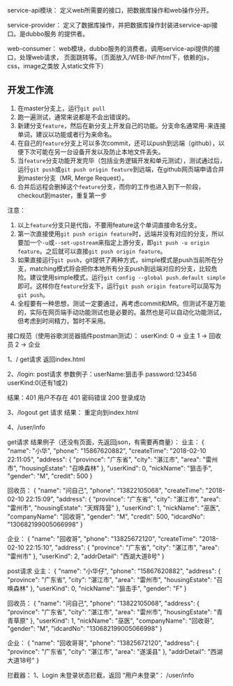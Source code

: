 service-api模块：
定义web所需要的接口，把数据库操作和web操作分开。

service-provider：
定义了数据库操作，并把数据库操作封装进service-api接口。是dubbo服务
的提供者。

web-consumer：
web模块，dubbo服务的消费者。调用service-api提供的接口，处理web请求，
页面跳转等。（页面放入/WEB-INF/html下，依赖的js，css，image之类放
入static文件下）

## 开发工作流

1. 在master分支上，运行`git pull`
2. 跑一遍测试，通常来说都是不会出错误的。
3. 新建分支`feature`，然后在新分支上开发自己的功能。分支命名通常用`-`来连接单词，建议以功能或者行为来命名。
4. 在自己的`feature`分支上可以多次commit，还可以push到远端（github），以便下次可能在另一台设备开发以及防止本地文件丢失。
5. 当`feature`分支功能开发完毕（包括业务逻辑开发和单元测试），测试通过后，运行`git push`或`git push origin feature`到远端，在github网页端申请合并到master分支（MR, Merge Request）。
6. 合并后远程会删掉这个`feature`分支，而你的工作也进入到下一阶段，checkout到master，重复第一步

注意：

1. 以上`feature`分支只是代指，不要用feature这个单词直接命名分支。
2. 第一次直接使用`git push origin feature`时，远端并没有对应的分支，所以要加一个`-u`或`--set-upstream`来指定上游分支，即`git push -u origin feature`。之后就可以直接`git push origin feature`。
3. 如果直接运行`git push`，git提供了两种方式，simple模式是push当前所在分支，matching模式将会把你本地所有分支push到远端对应的分支，比较危险。建议使用simple模式，运行`git config --global push.default simple` 即可。这样你在`feature`分支下，运行`git push origin feature`可以简写为`git push`。
4. 全程要有一种思想，测试一定要通过，再考虑commit和MR。但测试不是万能的，实际在网页端手动功能测试也是必要的。虽然也是可以自动化功能测试，但考虑到时间精力，暂时不采用。

接口规范（使用谷歌浏览器插件postman测试）：
userKind:
0 -> 业主
1 -> 回收员
2 -> 企业

1、/
get请求
返回index.html

2、/login:
post请求 
参数例子：userName:狙击手
        password:123456
        userKind:0(还有1或2)
        
结果：401 用户不存在
     401 密码错误
     200 登录成功

3、/logout
get 请求
结果： 重定向到index.html

4、/user/info

get请求 
结果例子（还没有页面，先返回json，有需要再商量）：
业主：
{
    "name": "小华",
    "phone": "15867620882",
    "createTime": "2018-02-10 22:11:05",
    "address": {
        "province": "广东省",
        "city": "湛江市",
        "area": "雷州市",
        "housingEstate": "召唤森林"
    },
    "userKind": 0,
    "nickName": "狙击手",
    "gender": "M",
    "credit": 500
}

回收员：
{
    "name": "问自己",
    "phone": "13822105068",
    "createTime": "2018-02-10 22:15:09",
    "address": {
        "province": "广东省",
        "city": "湛江市",
        "area": "雷州市",
        "housingEstate": "天辉阵营"
    },
    "userKind": 1,
    "nickName": "巫医",
    "companyName": "回收哥",
    "gender": "M",
    "credit": 500,
    "idcardNo": "130682199005066998"
}

企业：
{
    "name": "回收哥",
    "phone": "13825672120",
    "createTime": "2018-02-10 22:15:10",
    "address": {
        "province": "广东省",
        "city": "湛江市",
        "area": "雷州市"
    },
    "userKind": 2,
    "addrDetail": "西湖大道8号"
}

post请求
业主：
{
    "name": "小华仔",
    "phone": "15867620882",
    "address": {
        "province": "广东省",
        "city": "湛江市",
        "area": "雷州市",
        "housingEstate": "召唤森林"
    },
    "userKind": 0,
    "nickName": "狙击手",
    "gender": "F"
}

回收员：
{
    "name": "问自己",
    "phone": "13822105068",
    "address": {
        "province": "广东省",
        "city": "湛江市",
        "area": "雷州市",
        "housingEstate": "青青草原"
    },
    "userKind": 1,
    "nickName": "巫医",
    "companyName": "回收哥",
    "gender": "M",
    "idcardNo": "130682199005066998"
}

企业：
{
    "name": "回收哥哥",
    "phone": "13825672120",
    "address": {
        "province": "广东省",
        "city": "湛江市",
        "area": "遂溪县"
    },
    "addrDetail": "西湖大道18号"
}





拦截器：
1、Login
未登录状态拦截，返回 “用户未登录”：
/user/info


